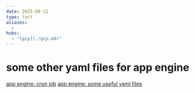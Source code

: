 ```yaml
---
date: 2025-08-12
type: fact
aliases:
  -
hubs:
  - "[gcp](./gcp.md)"
---
```


# some other yaml files for app engine

[app engine: cron job](./2025-07-27_app-engine:-cron-job.md)
[app engine: some useful yaml files](./2025-07-27_app-engine:-some-useful-yaml-files.md)

